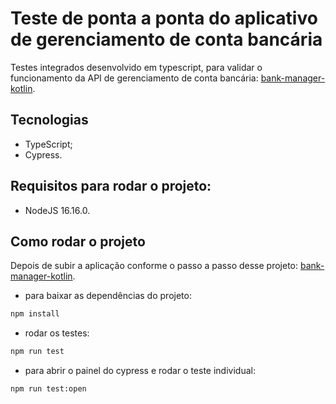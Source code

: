 # Teste de ponta a ponta do aplicativo de gerenciamento de conta bancária

Testes integrados desenvolvido em typescript, para validar o funcionamento da API de gerenciamento de conta bancária: [bank-manager-kotlin](https://github.com/brunoroger/bank-manager-kotlin).

## Tecnologias

- TypeScript;
- Cypress.

## Requisitos para rodar o projeto:

- NodeJS 16.16.0.

## Como rodar o projeto

Depois de subir a aplicação conforme o passo a passo desse projeto: [bank-manager-kotlin](https://github.com/brunoroger/bank-manager-kotlin).

- para baixar as dependências do projeto:

```sh
npm install
```

- rodar os testes:

```sh
npm run test
```

- para abrir o painel do cypress e rodar o teste individual:

```sh
npm run test:open
```
